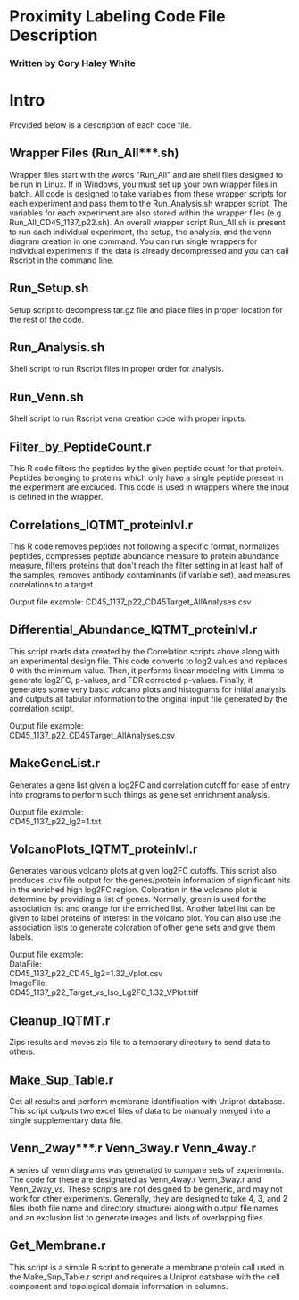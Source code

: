 #  Proximity Labeling Code File Description

###  Written by Cory Haley White


#  Intro

Provided below is a description of each code file.  

##  Wrapper Files (Run_All***.sh)

Wrapper files start with the words "Run_All" and are shell files designed to be run in Linux.  If in Windows, you must set up your own wrapper files in batch.  All code is designed to take variables from these wrapper scripts for each experiment and pass them to the Run_Analysis.sh wrapper script.  The variables for each experiment are also stored within the wrapper files (e.g. Run_All_CD45_1137_p22.sh).  An overall wrapper script Run_All.sh is present to run each individual experiment, the setup, the analysis, and the venn diagram creation in one command.  You can run single wrappers for individual experiments if the data is already decompressed and you can call Rscript in the command line.  

## Run_Setup.sh 

Setup script to decompress tar.gz file and place files in proper location for the rest of the code.  

##  Run_Analysis.sh

Shell script to run Rscript files in proper order for analysis.  

##  Run_Venn.sh

Shell script to run Rscript venn creation code with proper inputs.  

##  Filter_by_PeptideCount.r

This R code filters the peptides by the given peptide count for that protein.  Peptides belonging to proteins which only have a single peptide present in the experiment are excluded.  This code is used in wrappers where the input is defined in the wrapper.

##  Correlations_IQTMT_proteinlvl.r

This R code removes peptides not following a specific format, normalizes peptides, compresses peptide abundance measure to protein abundance measure, filters proteins that don't reach the filter setting in at least half of the samples, removes antibody contaminants (if variable set), and measures correlations to a target.    

Output file example: 
CD45_1137_p22_CD45Target_AllAnalyses.csv

##  Differential_Abundance_IQTMT_proteinlvl.r

This script reads data created by the Correlation scripts above along with an experimental design file.  This code converts to log2 values and replaces 0 with the minimum value.  Then, it performs linear modeling with Limma to generate log2FC, p-values, and FDR corrected p-values.  Finally, it generates some very basic volcano plots and histograms for initial analysis and outputs all tabular information to the original input file generated by the correlation script.  

Output file example:  
CD45_1137_p22_CD45Target_AllAnalyses.csv  

##  MakeGeneList.r

Generates a gene list given a log2FC and correlation cutoff for ease of entry into programs to perform such things as gene set enrichment analysis.  

Output file example:  
CD45_1137_p22_lg2=1.txt  

##  VolcanoPlots_IQTMT_proteinlvl.r

Generates various volcano plots at given log2FC cutoffs.  This script also produces .csv file output for the genes/protein information of significant hits in the enriched high log2FC region.  Coloration in the volcano plot is determine by providing a list of genes.  Normally, green is used for the association list and orange for the enriched list.  Another label list can be given to label proteins of interest in the volcano plot.  You can also use the association lists to generate coloration of other gene sets and give them labels.  

Output file example:  
DataFile:  
CD45_1137_p22_CD45_lg2=1.32_Vplot.csv  
ImageFile:  
CD45_1137_p22_Target_vs_Iso_Lg2FC_1.32_VPlot.tiff  

##  Cleanup_IQTMT.r

Zips results and moves zip file to a temporary directory to send data to others. 

##  Make_Sup_Table.r

Get all results and perform membrane identification with Uniprot database.  This script outputs two excel files of data to be manually merged into a single supplementary data file.  

##  Venn_2way***.r   Venn_3way.r   Venn_4way.r

A series of venn diagrams was generated to compare sets of experiments.  The code for these are designated as Venn_4way.r Venn_3way.r and Venn_2way_<experiment1>_vs_<experiment2>.  These scripts are not designed to be generic, and may not work for other experiments.  Generally, they are designed to take 4, 3, and 2 files (both file name and directory structure) along with output file names and an exclusion list to generate images and lists of overlapping files.  

##  Get_Membrane.r

This script is a simple R script to generate a membrane protein call used in the Make_Sup_Table.r script and requires a Uniprot database with the cell component and topological domain information in columns.  
